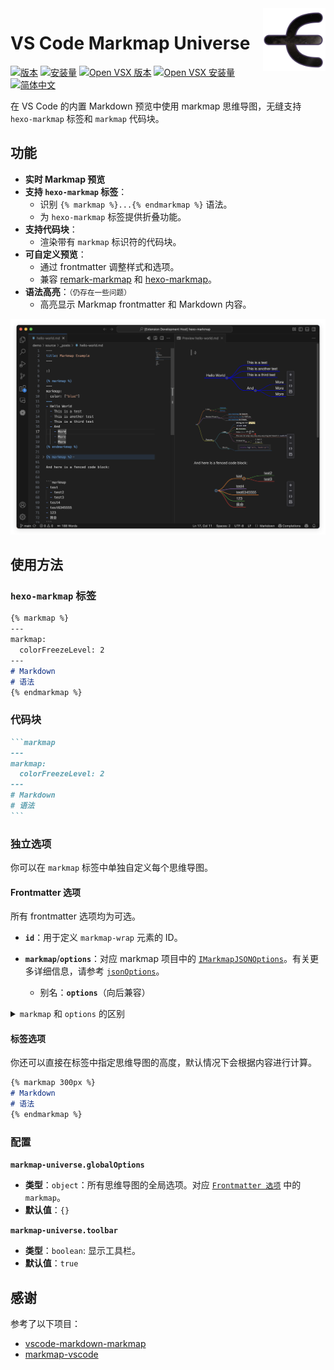 <img src="https://raw.githubusercontent.com/markmap-universe/logo/master/universe.png" alt="Markmap Universe logo" width="100" height="100" align="right" />

# VS Code Markmap Universe

[![版本](https://img.shields.io/visual-studio-marketplace/v/maxchang.vscode-markmap-universe)](https://marketplace.visualstudio.com/items?itemName=maxchang.vscode-markmap-universe) 
[![安装量](https://img.shields.io/visual-studio-marketplace/i/maxchang.vscode-markmap-universe)](https://marketplace.visualstudio.com/items?itemName=maxchang.vscode-markmap-universe) 
[![Open VSX 版本](https://img.shields.io/open-vsx/v/maxchang/vscode-markmap-universe)](https://open-vsx.org/extension/maxchang/vscode-markmap-universe)
[![Open VSX 安装量](https://img.shields.io/open-vsx/dt/maxchang/vscode-markmap-universe)](https://open-vsx.org/extension/maxchang/vscode-markmap-universe)
[![简体中文](https://img.shields.io/badge/README-简体中文-purple)](README.zh_CN.md)

在 VS Code 的内置 Markdown 预览中使用 markmap 思维导图，无缝支持 `hexo-markmap` 标签和 `markmap` 代码块。

## 功能  

- **实时 Markmap 预览**
- **支持 `hexo-markmap` 标签**：  
  - 识别 `{% markmap %}...{% endmarkmap %}` 语法。  
  - 为 `hexo-markmap` 标签提供折叠功能。 
- **支持代码块**：  
  - 渲染带有 `markmap` 标识符的代码块。  
- **可自定义预览**：  
  - 通过 frontmatter 调整样式和选项。  
  - 兼容 [remark-markmap](https://github.com/markmap-universe/remark-markmap#frontmatter-options) 和 [hexo-markmap](https://github.com/markmap-universe/hexo-markmap#options)。  
- **语法高亮**：<small>（仍存在一些问题）</small>  
  - 高亮显示 Markmap frontmatter 和 Markdown 内容。

![](res/preview.png)


## 使用方法

### `hexo-markmap` 标签

```markdown
{% markmap %}
---
markmap:
  colorFreezeLevel: 2
---
# Markdown
# 语法
{% endmarkmap %}
```

### 代码块

````markdown
```markmap
---
markmap:
  colorFreezeLevel: 2
---
# Markdown
# 语法
```
````

### 独立选项

你可以在 `markmap` 标签中单独自定义每个思维导图。

#### Frontmatter 选项

所有 frontmatter 选项均为可选。

- **`id`**：用于定义 `markmap-wrap` 元素的 ID。  

- **`markmap`**/**`options`**：对应 markmap 项目中的 [`IMarkmapJSONOptions`](https://markmap.js.org/api/interfaces/markmap-view.IMarkmapJSONOptions.html)。有关更多详细信息，请参考 [`jsonOptions`](https://markmap.js.org/docs/json-options#option-list)。
  - 别名：**`options`**（向后兼容）

<details>

<summary><code>markmap</code> 和 <code>options</code> 的区别</summary>

- **`markmap`（来自 markmap-lib）**  
 会被[预处理](https://github.com/markmap/markmap/blob/master/packages/markmap-lib/src/plugins/frontmatter/index.ts#L41)（将字符串转换为数组或数字），并优先覆盖 `options`。  
  - 例如，`color: 'red'` 会被转换为 `color: ['red']`，只有后者在 `markmap-view` 中有效。  
  - ✅ 推荐使用，以保持与 `markmap` 一致。

- **`options`（来自 markmap-universe）** 会被直接传递给 markmap-view。  
  - ❌ 不推荐使用，仅为向后兼容而保留。

</details>

#### 标签选项

你还可以直接在标签中指定思维导图的高度，默认情况下会根据内容进行计算。

```markdown
{% markmap 300px %}
# Markdown
# 语法
{% endmarkmap %}
```

### 配置

**`markmap-universe.globalOptions`**
  - **类型**：`object`：所有思维导图的全局选项。对应 [`Frontmatter 选项`](#frontmatter-选项) 中的 `markmap`。
  - **默认值**：`{}`

**`markmap-universe.toolbar`**
  - **类型**：`boolean`: 显示工具栏。
  - **默认值**：`true`

## 感谢

参考了以下项目：

- [vscode-markdown-markmap](https://github.com/phoihos/vscode-markdown-markmap)
- [markmap-vscode](https://github.com/markmap/markmap-vscode/)

